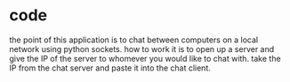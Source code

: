 # code
the point of this application is to chat between computers on a local network using python sockets. how to work it is to open up a server and give the IP of the server to whomever you would like to chat with. take the IP from the chat server and paste it into the chat client.

